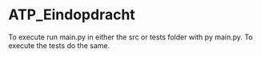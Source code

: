 # ATP_Eindopdracht

To execute run main.py in either the src or tests folder with py main.py.
To execute the tests do the same.
